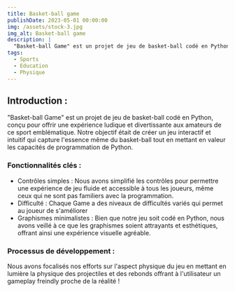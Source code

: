 ```yaml
---
title: Basket-ball game
publishDate: 2023-05-01 00:00:00
img: /assets/stock-3.jpg
img_alt: Basket-ball game
description: |
  "Basket-ball Game" est un projet de jeu de basket-ball codé en Python, conçu pour offrir une expérience ludique et divertissante aux amateurs de ce sport emblématique. Notre objectif était de créer un jeu interactif et intuitif qui capture l'essence même du basket-ball tout en mettant en valeur les capacités de programmation de Python.
tags:
  - Sports
  - Education
  - Physique
---
```


## Introduction :

"Basket-ball Game" est un projet de jeu de basket-ball codé en Python, conçu pour offrir une expérience ludique et divertissante aux amateurs de ce sport emblématique. Notre objectif était de créer un jeu interactif et intuitif qui capture l'essence même du basket-ball tout en mettant en valeur les capacités de programmation de Python.

### Fonctionnalités clés :

- Contrôles simples : Nous avons simplifié les contrôles pour permettre une expérience de jeu fluide et accessible à tous les joueurs, même ceux qui ne sont pas familiers avec la programmation.
- Difficulté : Chaque Game a des niveaux de difficultés variés qui permet au joueur de s'améliorer
- Graphismes minimalistes : Bien que notre jeu soit codé en Python, nous avons veillé à ce que les graphismes soient attrayants et esthétiques, offrant ainsi une expérience visuelle agréable.

### Processus de développement :

Nous avons focalisés nos efforts sur l'aspect physique du jeu en mettant en lumière la physique des projectiles et des rebonds offrant à l'utilisateur un gameplay freindly proche de la réalité !